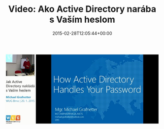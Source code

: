 ﻿---
ref: 1471
title: 'Video: Ako Active Directory narába s&nbsp;Vaším heslom'
date: 2015-02-28T12:05:44+00:00
layout: post
lang: sk
image: /assets/images/cover/wug-ad-passwords.jpg
permalink: /sk/video-ako-naraba-active-directory-s-vasim-heslom/
tags:
    - 'Active Directory'
    - LDAP
    - 'Microsoft Azure'
    - Windows
    - 'Azure Active Directory'
    - PowerShell
    - Prednášky
    - Video
    - WUG
---

[![Jak Active Directory nakládá s&nbsp;Vaším heslem](/assets/images/cover/wug-ad-passwords.jpg)](https://www.wug.cz/zaznamy/255-Jak-Active-Directory-naklada-s-Vasim-heslem)
